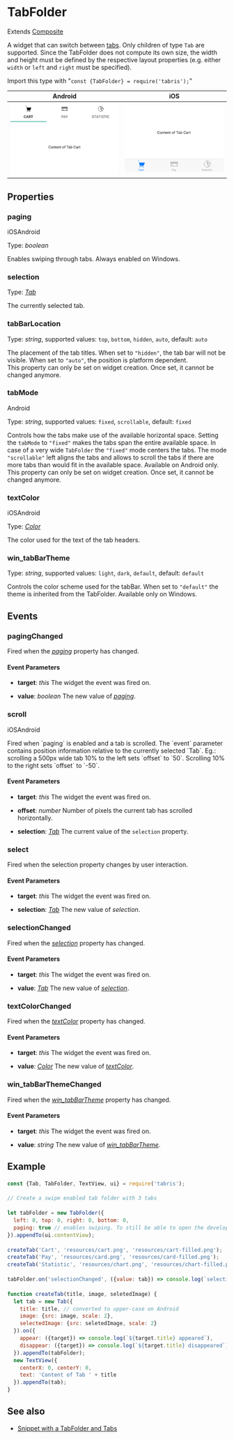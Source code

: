 ---
---
# TabFolder

Extends [Composite](Composite.md)

A widget that can switch between [tabs](Tab). Only children of type `Tab` are supported. Since the TabFolder does not compute its own size, the width and height must be defined by the respective layout properties (e.g. either `width` or `left` and `right` must be specified).

Import this type with "`const {TabFolder} = require('tabris');`"

Android | iOS
--- | ---
![TabFolder on Android](img/android/TabFolder.png) | ![TabFolder on iOS](img/ios/TabFolder.png)

## Properties

### paging
<p class="platforms"><span class="ios-tag" title="supported on iOS">iOS</span><span class="android-tag" title="supported on Android">Android</span></p>

Type: *boolean*

Enables swiping through tabs. Always enabled on Windows.

### selection


Type: *[Tab](Tab.md)*

The currently selected tab.

### tabBarLocation


Type: *string*, supported values: `top`, `bottom`, `hidden`, `auto`, default: `auto`

The placement of the tab titles. When set to `"hidden"`, the tab bar will not be visible. When set to `"auto"`, the position is platform dependent.<br/>This property can only be set on widget creation. Once set, it cannot be changed anymore.

### tabMode
<p class="platforms"><span class="android-tag" title="supported on Android">Android</span></p>

Type: *string*, supported values: `fixed`, `scrollable`, default: `fixed`

Controls how the tabs make use of the available horizontal space. Setting the `tabMode` to `"fixed"` makes the tabs span the entire available space. In case of a very wide `TabFolder` the `"fixed"` mode centers the tabs. The mode `"scrollable"` left aligns the tabs and allows to scroll the tabs if there are more tabs than would fit in the available space. Available on Android only.<br/>This property can only be set on widget creation. Once set, it cannot be changed anymore.

### textColor
<p class="platforms"><span class="ios-tag" title="supported on iOS">iOS</span><span class="android-tag" title="supported on Android">Android</span></p>

Type: *[Color](../types.md#color)*

The color used for the text of the tab headers.

### win_tabBarTheme


Type: *string*, supported values: `light`, `dark`, `default`, default: `default`

Controls the color scheme used for the tabBar. When set to `"default"` the theme is inherited from the TabFolder. Available only on Windows.


## Events

### pagingChanged

Fired when the [*paging*](#paging) property has changed.

#### Event Parameters 
- **target**: *this*
    The widget the event was fired on.

- **value**: *boolean*
    The new value of [*paging*](#paging).


### scroll
<p class="platforms"><span class="ios-tag" title="supported on iOS">iOS</span><span class="android-tag" title="supported on Android">Android</span></p>
Fired when `paging` is enabled and a tab is scrolled. The `event` parameter contains position information relative to the currently selected `Tab`. Eg.: scrolling a 500px wide tab 10% to the left sets `offset` to `50`. Scrolling 10% to the right sets `offset` to `-50`.

#### Event Parameters 
- **target**: *this*
    The widget the event was fired on.

- **offset**: *number*
    Number of pixels the current tab has scrolled horizontally.

- **selection**: *[Tab](Tab.md)*
    The current value of the `selection` property.


### select

Fired when the selection property changes by user interaction.

#### Event Parameters 
- **target**: *this*
    The widget the event was fired on.

- **selection**: *[Tab](Tab.md)*
    The new value of *selection*.


### selectionChanged

Fired when the [*selection*](#selection) property has changed.

#### Event Parameters 
- **target**: *this*
    The widget the event was fired on.

- **value**: *[Tab](Tab.md)*
    The new value of [*selection*](#selection).


### textColorChanged

Fired when the [*textColor*](#textColor) property has changed.

#### Event Parameters 
- **target**: *this*
    The widget the event was fired on.

- **value**: *[Color](../types.md#color)*
    The new value of [*textColor*](#textColor).


### win_tabBarThemeChanged

Fired when the [*win_tabBarTheme*](#win_tabBarTheme) property has changed.

#### Event Parameters 
- **target**: *this*
    The widget the event was fired on.

- **value**: *string*
    The new value of [*win_tabBarTheme*](#win_tabBarTheme).





## Example
```js
const {Tab, TabFolder, TextView, ui} = require('tabris');

// Create a swipe enabled tab folder with 3 tabs

let tabFolder = new TabFolder({
  left: 0, top: 0, right: 0, bottom: 0,
  paging: true // enables swiping. To still be able to open the developer console in iOS, swipe from the bottom right.
}).appendTo(ui.contentView);

createTab('Cart', 'resources/cart.png', 'resources/cart-filled.png');
createTab('Pay', 'resources/card.png', 'resources/card-filled.png');
createTab('Statistic', 'resources/chart.png', 'resources/chart-filled.png');

tabFolder.on('selectionChanged', ({value: tab}) => console.log(`selection changed to ${tab.title}`));

function createTab(title, image, seletedImage) {
  let tab = new Tab({
    title: title, // converted to upper-case on Android
    image: {src: image, scale: 2},
    selectedImage: {src: seletedImage, scale: 2}
  }).on({
    appear: ({target}) => console.log(`${target.title} appeared`),
    disappear: ({target}) => console.log(`${target.title} disappeared`)
  }).appendTo(tabFolder);
  new TextView({
    centerX: 0, centerY: 0,
    text: 'Content of Tab ' + title
  }).appendTo(tab);
}
```
## See also

- [Snippet with a TabFolder and Tabs](https://github.com/eclipsesource/tabris-js/tree/v2.5.0/snippets/tabfolder.js)
